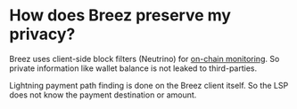 # How does Breez preserve my privacy?

Breez uses client-side block filters (Neutrino) for [on-chain monitoring](Introducing-Breez.md#on-chain-monitoring).
So private information like wallet balance is not leaked to third-parties.

Lightning payment path finding is done on the Breez client itself.
So the LSP does not know the payment destination or amount.
